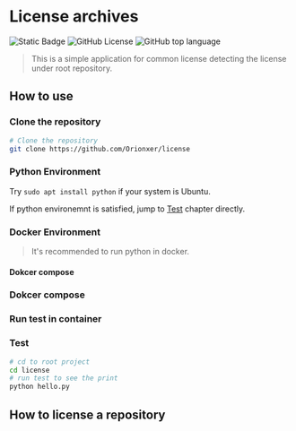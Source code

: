 # License archives
![Static Badge](https://img.shields.io/badge/author-Orionxer-purple)
![GitHub License](https://img.shields.io/github/license/orionxer/license)
![GitHub top language](https://img.shields.io/github/languages/top/orionxer/license)

> This is a simple application for common license detecting the license under root repository. 

## How to use
### Clone the repository
```sh
# Clone the repository
git clone https://github.com/Orionxer/license
```
### Python Environment
Try `sudo apt install python` if your system is Ubuntu.

If python environemnt is satisfied, jump to [Test](#test) chapter directly.
### Docker Environment
> It's recommended to run python in docker.
#### Dokcer compose
### Dokcer compose
### Run test in container

### Test
```sh
# cd to root project
cd license
# run test to see the print 
python hello.py
```
## How to license a repository



